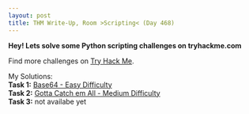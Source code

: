 ```yaml
---
layout: post
title: THM Write-Up, Room >Scripting< (Day 468)
---
```


**Hey! Lets solve some Python scripting challenges on tryhackme.com**  

Find more challenges on [Try Hack Me](https://tryhackme.com/room/scripting).  

My Solutions:  
__Task 1:__ [Base64 - Easy Difficulty](https://github.com/CheeseC4k3/TryHackMe-Scripting#task-1-base64---easy)  
__Task 2:__ [Gotta Catch em All - Medium Difficulty](https://github.com/CheeseC4k3/TryHackMe-Scripting#task-2-gotta-catch-em-all---medium)  
__Task 3:__ not availabe yet  
